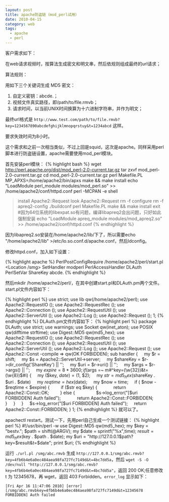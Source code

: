 ```yaml
---
layout: post
title: apache防盗链（mod_perl试用）
date: 2010-04-15
category: web
tags:
  - apache
  - perl
---
```


客户需求如下：

在web请求视频时，按算法生成密文和明文串，然后依规则组成最终的url请求；

算法规则：

用如下三个关键词生成 MD5 密文：

1. 自定义密钥：abcde.；
2. 视频文件真实路径，即/path/to/file.rmvb；
3. 请求时间，以当前UNIX时间换算为十六进制字符串，并作为明文；

最终url格式是 `http://www.test.com/path/to/file.rmvb?key=1234567890abcdefghijklmnopqrstuy&t=1234abcd` 这样。

要求失效时间为8小时。

这个需求和之前一次相当类似，不过上回是squid，这次是apache。同样采用perl脚本进行防盗链设置，apache需要使用mod_perl模块。

首先安装perl模块：
{% highlight bash %}
wget http://perl.apache.org/dist/mod_perl-2.0-current.tar.gz
tar zxvf mod_perl-2.0-current.tar.gz
cd mod_perl-2.0-current.tar.gz
perl Makefile.PL MP_APXS=/home/apache2/bin/apxs
make && make install
echo "LoadModule perl_module modules/mod_perl.so" >> /home/apache2/conf/httpd.conf
perl -MCPAN -e shell
>install Apache2::Request
>look Apache2::Request
rm -f configure
rm -f apreq2-config
./buildconf
perl Makefile.PL
make && make install
exit
#因为64位系统的libexpat.so有问题，编译libapreq2会出问题，只好如此强制安装
echo "LoadModule apreq_module modules/mod_apreq2.so" >> /home/apache2/conf/httpd.conf
{% endhighlight %}

因为libapreq2.so安装在/home/apache2/lib/下了，所以需要echo "/home/apache2/lib" >/etc/lo.so.conf.d/apache.conf，然后ldconfig。

修改httpd.conf，加入如下设置：

{% highlight apache %}
PerlPostConfigRequire /home/apache2/perl/start.pl
<Location /smg>
SetHandler modperl
PerlAccessHandler DLAuth
PerlSetVar ShareKey abcde.
</Location>
{% endhighlight %}

然后mkdir /home/apache2/perl/，在其中创建start.pl和DLAuth.pm两个文件。start.pl文件内容如下：

{% highlight perl %}
use strict; 
use lib qw(/home/apache2/perl);
use Apache2::RequestIO ();
use Apache2::RequestRec ();
use Apache2::Connection ();
use Apache2::RequestUtil ();
use Apache2::ServerUtil ();
use Apache2::Log ();
use Apache2::Request ();
1; 
{% endhighlight %}
DLAuth.pm文件内容如下：
{% highlight perl %}
package DLAuth;
use strict;
use warnings;
use Socket qw(inet_aton);
use POSIX qw(difftime strftime);
use Digest::MD5 qw(md5_hex);
use Apache2::RequestIO ();
use Apache2::RequestRec ();
use Apache2::Connection ();
use Apache2::RequestUtil ();
use Apache2::ServerUtil ();
use Apache2::Log ();
use Apache2::Request ();
use Apache2::Const -compile => qw(OK FORBIDDEN);
sub handler {
    my $r = shift;
    my $s = Apache2::ServerUtil->server;
    my $shareKey = $r->dir_config('ShareKey') || '';
    my $uri = $r->uri() || '';
    my $args = $r->args() || '';
    my $expire = 8 * 3600;
    if ($args =~ m#^key=(\w{32})&t=(\w{8})$#i) {
        my ($key, $date) = ($1, $2);
        my $str = md5_hex($shareKey . $uri . $date)
        my $reqtime = hex($date);
        my $now = time;
        if ( $now - $reqtime < $expire) {
            if ($str eq $key) {
                return Apache2::Const::OK;
            } else {
                $s->log_error("[$uri FORBIDDEN] Auth failed");
                return Apache2::Const::FORBIDDEN;
            }
        }
    }
    $s->log_error("[$uri FORBIDDEN] Auth failed");
    return Apache2::Const::FORBIDDEN;
}
1;
{% endhighlight %}
就可以了。

apachectl restart。测试一下，先用perl自己生成一个测试链接：
{% highlight perl %}
#!/usr/bin/perl -w
use Digest::MD5 qw(md5_hex);
my $key = "bestv.";
$path = shift(@ARGV);
my $date = sprintf("%x",time);
$result = md5_hex($key . $path . $date);
my $uri = "http://127.0.0.1$path?key=$result&t=$date";
print $uri;
{% endhighlight %}

运行 `./url.pl /smg/abc.rmvb` 生成 `http://127.0.0.1/smg/abc.rmvb?key=4fb6b4e6a0ec484aea98fa727fc7149d&t=4bc7dd5a`，然后 `wget -S -O /dev/null "http://127.0.0.1/smg/abc.rmvb?key=4fb6b4e6a0ec484aea98fa727fc7149d&t=4bc7dd5a"`，返回 200 OK;任意修改 t 为 12345678，再 wget，返回 403 Forbidden。`error_log` 显示如下：

    [Fri Apr 16 11:47:06 2010] [error] [/smg/abc.rmvbkey=4fb6b4e6a0ec484aea98fa727fc7149d&t=12345678 FORBIDDEN] Auth failed
